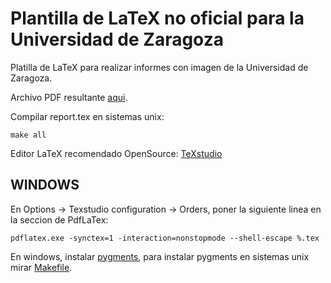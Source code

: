# Plantilla de LaTeX no oficial para la Universidad de Zaragoza

Platilla de LaTeX para realizar informes con imagen de la Universidad de Zaragoza.

Archivo PDF resultante [aqui](report.pdf).

Compilar report.tex en sistemas unix:

```
make all
``` 

Editor LaTeX recomendado OpenSource: [TeXstudio](https://www.texstudio.org/)

## WINDOWS

En Options -> Texstudio configuration -> Orders, poner la siguiente linea en la seccion de PdfLaTex:

```
pdflatex.exe -synctex=1 -interaction=nonstopmode --shell-escape %.tex
```

En windows, instalar [pygments](https://tex.stackexchange.com/questions/369600/how-to-install-pygments-on-windows-7), para instalar pygments en sistemas unix mirar [Makefile](Makefile).
